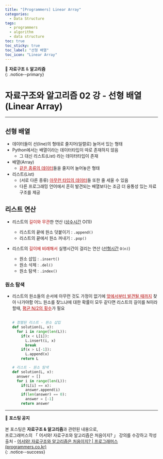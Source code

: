 ```yaml
---
title: "[Programmers] Linear Array"
categories:
  - Data Structure
tags:
  - programmers
  - algorithm
  - data structure
toc: true
toc_sticky: true
toc_label: "선형 배열"
toc_icon: "Linear Array"
---
```


📌 **자료구조** & **알고리즘**<br>
{: .notice--primary}

# 자료구조와 알고리즘 02 강 - 선형 배열 (Linear Array)

---

## 선형 배열

- 데이터들이 선(line)의 형태로 줄지어(일렬로) 늘어서 있는 형태
- Python에서는 배열이라는 데이터타입이 따로 존재하지 않음
  - 그 대신 리스트(List) 라는 데이터타입이 존재<br>
- 배열(Array)
  - <span style="color:#b40404"><u>같은 종류의 데이터</u></span>들을 줄지어 늘어놓은 형태<br>
- 리스트(List)
    - (서로 다른 종류) <span style="color:#b40404"><u>아무런 타입의 데이터</u></span>들 또한 줄 세울 수 있음
    - 다른 프로그래밍 언어에서 흔히 발견되는 배열보다는 조금 더 융통성 있는 자료구조를 제공<br>

## 리스트 연산
- 리스트의 <span style="color:#b40404">길이와 무관</span>한 연산 (<u>상수시간</u> O(1))
  - 리스트의 끝에 원소 덧붙이기 : ```.append()```
  - 리스트의 끝에서 원소 꺼내기 : ```.pop()```<br>

- 리스트의 <span style="color:#b40404">길이에 비례해서</span> 실행시간이 걸리는 연산 (<u>선형시간</u> `O(n)`)
  - 원소 삽입 : ```.insert()```
  - 원소 삭제 : ```.del()```
  - 원소 탐색 : ```.index()```<br>

### 원소 탐색
- 리스트의 원소들의 순서에 아무런 것도 가정이 없기에 <span style="color:#b40404"><u>앞에서부터 발견될 때까지</u></span> 찾아 나가야함
어느 원소를 찾느냐에 대한 확률이 모두 같다면 리스트의 길이를 N이라 할때, <span style="color:#b40404"><u>평균 N/2의 횟수</u></span>가 필요<br><br>
  ```python
  # 정렬된 리스트 - 원소 삽입
  def solution(L, x):
    for i in range(len(L)):
      if(x < L[i]):
        L.insert(i, x)
        break
      if(x > L[-1]):
        L.append(x)
      return L
  ```
  ```python
  # 리스트 - 원소 탐색
  def solution(L, x):
    answer = []
    for i in range(len(L)):
      if(L[i] == x):
        answer.append(i)
      if(len(answer) == 0):
        answer = [-1]
      return answer
  ```
---



🔔 **포스팅 공지** <br><br>
본 포스팅은 **자료구조 & 알고리즘**과 관련된 내용으로,<br>
프로그래머스의 「 어서와! 자료구조와 알고리즘은 처음이지? 」 강의를 수강하고 작성<br>
출처 - [어서와! 자료구조와 알고리즘은 처음이지? | 프로그래머스 (programmers.co.kr)](https://programmers.co.kr/learn/courses/57)<br>
{: .notice--success}